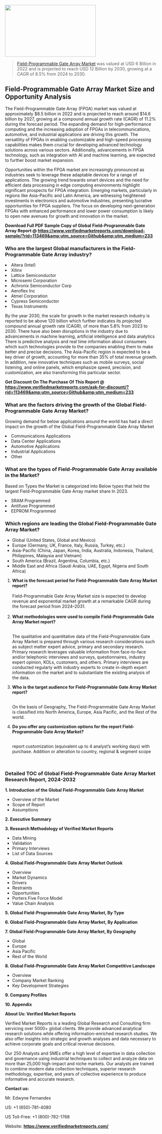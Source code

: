 <img src="https://ffe5etoiles.com/wp-content/uploads/2024/12/MST1-300x171.png" alt="" width="300" height="171" class="alignnone size-medium wp-image-20088" /><blockquote><p><p><a href="https://www.verifiedmarketreports.com/download-sample/?rid=113469&utm_source=Github&utm_medium=233" target="_blank">Field-Programmable Gate Array Market</a> was valued at USD 6 Billion in 2022 and is projected to reach USD 12 Billion by 2030, growing at a CAGR of 8.5% from 2024 to 2030.</p></blockquote><p><h2>Field-Programmable Gate Array Market Size and Opportunity Analysis</h2><p>The Field-Programmable Gate Array (FPGA) market was valued at approximately $8.5 billion in 2022 and is projected to reach around $14.6 billion by 2027, growing at a compound annual growth rate (CAGR) of 11.2% during the forecast period. The expanding demand for high-performance computing and the increasing adoption of FPGAs in telecommunications, automotive, and industrial applications are driving this growth. The versatility of FPGAs in enabling customizable and high-speed processing capabilities makes them crucial for developing advanced technology solutions across various sectors. Additionally, advancements in FPGA technology, such as integration with AI and machine learning, are expected to further boost market expansion.</p><p>Opportunities within the FPGA market are increasingly pronounced as industries seek to leverage these adaptable devices for a range of applications. The growing trend towards smart devices and the need for efficient data processing in edge computing environments highlight significant prospects for FPGA integration. Emerging markets, particularly in regions like Asia-Pacific and Latin America, are witnessing heightened investments in electronics and automotive industries, presenting lucrative opportunities for FPGA suppliers. The focus on developing next-generation FPGAs with enhanced performance and lower power consumption is likely to open new avenues for growth and innovation in the market.</p></p><p class=""><strong>Download Full PDF Sample Copy of Global Field-Programmable Gate Array Report @ <a href="https://www.verifiedmarketreports.com/download-sample/?rid=113469&amp;utm_source=Github&amp;utm_medium=233" target="_blank">https://www.verifiedmarketreports.com/download-sample/?rid=113469&amp;utm_source=Github&amp;utm_medium=233</a></strong></p><h3 id="" class="">Who are the largest Global manufacturers in the Field-Programmable Gate Array industry?</h3><p><li>Altera (Intel)</li><li> Xilinx</li><li> Lattice Semiconductor</li><li> Microsemi Corporation</li><li> Achronix Semiconductor Corp</li><li> Aeroflex Inc</li><li> Atmel Corporation</li><li> Cypress Semiconductor</li><li> Texas Instruments</li></p><div class=""><div class="" dir="" data-message-author-role="" data-message-id="" data-message-model-slug=""><div class=""><div class=""><div class=""><div class="" dir="" data-message-author-role="" data-message-id="" data-message-model-slug=""><div class=""><div class=""><p>By the year 2030, the scale for growth in the market research industry is reported to be above 120 billion which further indicates its projected compound annual growth rate (CAGR), of more than 5.8% from 2023 to 2030. There have also been disruptions in the industry due to advancements in machine learning, artificial intelligence and data analytics There is predictive analysis and real time information about consumers which such technologies provide to the companies enabling them to make better and precise decisions. The Asia-Pacific region is expected to be a key driver of growth, accounting for more than 35% of total revenue growth. In addition, new innovative techniques such as mobile surveys, social listening, and online panels, which emphasize speed, precision, and customization, are also transforming this particular sector.</p><p><strong>Get Discount On The Purchase Of This Report @&nbsp; <a href="https://www.verifiedmarketreports.com/ask-for-discount/?rid=113469&amp;utm_source=Github&amp;utm_medium=233" target="_blank">https://www.verifiedmarketreports.com/ask-for-discount/?rid=113469&amp;utm_source=Github&amp;utm_medium=233</a></strong></p></div></div></div></div></div></div></div></div><h3 id="" class="">What are the factors driving the growth of the Global Field-Programmable Gate Array Market?</h3><p id="" class="">Growing demand for below applications around the world has had a direct impact on the growth of the Global Field-Programmable Gate Array Market</p><p id="" class=""><li>Communications Applications</li><li> Data Center Applications</li><li> Automotive Applications</li><li> Industrial Applications</li><li> Other</li></p><h3 id="" class="">What are the types of Field-Programmable Gate Array available in the Market?</h3><p id="" class="">Based on Types the Market is categorized into Below types that held the largest Field-Programmable Gate Array market share In 2023.</p><p id="" class=""><li>SRAM Programmed</li><li> Antifuse Programmed</li><li> EEPROM Programmed</li></p><h3 id="" class="">Which regions are leading the Global Field-Programmable Gate Array Market?</h3><ul><li>Global (United States, Global and Mexico)</li><li>Europe (Germany, UK, France, Italy, Russia, Turkey, etc.)</li><li>Asia-Pacific (China, Japan, Korea, India, Australia, Indonesia, Thailand, Philippines, Malaysia and Vietnam)</li><li>South America (Brazil, Argentina, Columbia, etc.)</li><li>Middle East and Africa (Saudi Arabia, UAE, Egypt, Nigeria and South Africa)</li></ul><p><ol><li><strong>What is the forecast period for Field-Programmable Gate Array Market report?<br /></strong><br /><span data-sheets-root="1" data-sheets-value="{&quot;1&quot;:2,&quot;2&quot;:&quot;XXXX size is expected to develop revenue and exponential market growth at a remarkable CAGR during the forecast period from 2024&ndash;2030.&quot;}" data-sheets-userformat="{&quot;2&quot;:12674,&quot;4&quot;:{&quot;1&quot;:2,&quot;2&quot;:16776960},&quot;10&quot;:2,&quot;11&quot;:0,&quot;15&quot;:&quot;Arial&quot;,&quot;16&quot;:12}">Field-Programmable Gate Array Market size is expected to develop revenue and exponential market growth at a remarkable CAGR during the forecast period from 2024&ndash;2031.</span><br /><br /></li><li><strong>What methodologies were used to compile Field-Programmable Gate Array Market report?<br /><br /></strong><p>The qualitative and quantitative data of the&nbsp;Field-Programmable Gate Array Market is prepared through various research considerations such as subject matter expert advice, primary and secondary research. Primary research leverages valuable information from face-to-face and/or telephonic interviews and surveys, questionnaires, industry expert opinion, KOLs, customers, and others. Primary interviews are conducted regularly with industry experts to create in-depth expert information on the market and to substantiate the existing analysis of the data.&nbsp;</p></li><li><strong>Who is the target audience for Field-Programmable Gate Array Market report?<br /><br /></strong><p>On the basis of Geography, The&nbsp;Field-Programmable Gate Array Market is classified into North America, Europe, Asia Pacific, and the Rest of the world.</p></li><li><strong>Do you offer any customization options for the report Field-Programmable Gate Array Market?<br /><br /></strong><p>report customization (equivalent up to 4 analyst&rsquo;s working days) with purchase. Addition or alteration to country, regional &amp; segment scope</p><p>&nbsp;</p></li></ol></p><h3 id="" class="">Detailed TOC of Global Field-Programmable Gate Array Market Research Report, 2024-2032</h3><p id="" class=""><strong>1. Introduction of the Global Field-Programmable Gate Array Market</strong></p><ul><li>Overview of the Market</li><li>Scope of Report</li><li>Assumptions</li></ul><p id="" class=""><strong>2. Executive Summary</strong></p><p id="" class=""><strong>3. Research Methodology of&nbsp;Verified Market Reports</strong></p><ul><li>Data Mining</li><li>Validation</li><li>Primary Interviews</li><li>List of Data Sources</li></ul><p id="" class=""><strong>4. Global Field-Programmable Gate Array Market Outlook</strong></p><ul><li>Overview</li><li>Market Dynamics</li><li>Drivers</li><li>Restraints</li><li>Opportunities</li><li>Porters Five Force Model</li><li>Value Chain Analysis</li></ul><p id="" class=""><strong>5. Global Field-Programmable Gate Array Market, By&nbsp;Type</strong></p><p id="" class=""><strong>6. Global Field-Programmable Gate Array Market, By Application</strong></p><p id="" class=""><strong>7. Global Field-Programmable Gate Array Market, By Geography</strong></p><ul><li>Global</li><li>Europe</li><li>Asia Pacific</li><li>Rest of the World</li></ul><p id="" class=""><strong>8. Global Field-Programmable Gate Array Market Competitive Landscape</strong></p><ul><li>Overview</li><li>Company Market Ranking</li><li>Key Development Strategies</li></ul><p id="" class=""><strong>9. Company Profiles</strong></p><p id="" class=""><strong>10. Appendix</strong></p><p id="" class=""><strong>About Us: Verified Market Reports</strong></p><p id="" class="">Verified Market Reports is a leading Global Research and Consulting firm servicing over 5000+ global clients. We provide advanced analytical research solutions while offering information-enriched research studies. We also offer insights into strategic and growth analyses and data necessary to achieve corporate goals and critical revenue decisions.</p><p id="" class="">Our 250 Analysts and SMEs offer a high level of expertise in data collection and governance using industrial techniques to collect and analyze data on more than 25,000 high-impact and niche markets. Our analysts are trained to combine modern data collection techniques, superior research methodology, expertise, and years of collective experience to produce informative and accurate research.</p><p id="" class=""><strong>Contact us:</strong></p><p id="" class="">Mr. Edwyne Fernandes</p><p id="" class="">US: +1 (650)-781-4080</p><p id="" class="">US Toll-Free: +1 (800)-782-1768</p><p id="" class="">Website: <a target="" data-test-app-aware-link=""><strong>https://www.verifiedmarketreports.com/</strong></a></p>
